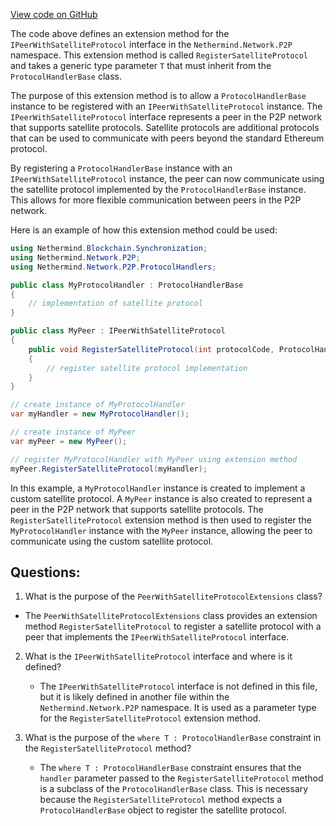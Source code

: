 [View code on GitHub](https://github.com/nethermindeth/nethermind/Nethermind.Network/P2P/PeerWithSatelliteProtocolExtensions.cs)

The code above defines an extension method for the `IPeerWithSatelliteProtocol` interface in the `Nethermind.Network.P2P` namespace. This extension method is called `RegisterSatelliteProtocol` and takes a generic type parameter `T` that must inherit from the `ProtocolHandlerBase` class. 

The purpose of this extension method is to allow a `ProtocolHandlerBase` instance to be registered with an `IPeerWithSatelliteProtocol` instance. The `IPeerWithSatelliteProtocol` interface represents a peer in the P2P network that supports satellite protocols. Satellite protocols are additional protocols that can be used to communicate with peers beyond the standard Ethereum protocol. 

By registering a `ProtocolHandlerBase` instance with an `IPeerWithSatelliteProtocol` instance, the peer can now communicate using the satellite protocol implemented by the `ProtocolHandlerBase` instance. This allows for more flexible communication between peers in the P2P network. 

Here is an example of how this extension method could be used:

```csharp
using Nethermind.Blockchain.Synchronization;
using Nethermind.Network.P2P;
using Nethermind.Network.P2P.ProtocolHandlers;

public class MyProtocolHandler : ProtocolHandlerBase
{
    // implementation of satellite protocol
}

public class MyPeer : IPeerWithSatelliteProtocol
{
    public void RegisterSatelliteProtocol(int protocolCode, ProtocolHandlerBase handler)
    {
        // register satellite protocol implementation
    }
}

// create instance of MyProtocolHandler
var myHandler = new MyProtocolHandler();

// create instance of MyPeer
var myPeer = new MyPeer();

// register MyProtocolHandler with MyPeer using extension method
myPeer.RegisterSatelliteProtocol(myHandler);
```

In this example, a `MyProtocolHandler` instance is created to implement a custom satellite protocol. A `MyPeer` instance is also created to represent a peer in the P2P network that supports satellite protocols. The `RegisterSatelliteProtocol` extension method is then used to register the `MyProtocolHandler` instance with the `MyPeer` instance, allowing the peer to communicate using the custom satellite protocol.
## Questions: 
 1. What is the purpose of the `PeerWithSatelliteProtocolExtensions` class?
   - The `PeerWithSatelliteProtocolExtensions` class provides an extension method `RegisterSatelliteProtocol` to register a satellite protocol with a peer that implements the `IPeerWithSatelliteProtocol` interface.

2. What is the `IPeerWithSatelliteProtocol` interface and where is it defined?
   - The `IPeerWithSatelliteProtocol` interface is not defined in this file, but it is likely defined in another file within the `Nethermind.Network.P2P` namespace. It is used as a parameter type for the `RegisterSatelliteProtocol` extension method.

3. What is the purpose of the `where T : ProtocolHandlerBase` constraint in the `RegisterSatelliteProtocol` method?
   - The `where T : ProtocolHandlerBase` constraint ensures that the `handler` parameter passed to the `RegisterSatelliteProtocol` method is a subclass of the `ProtocolHandlerBase` class. This is necessary because the `RegisterSatelliteProtocol` method expects a `ProtocolHandlerBase` object to register the satellite protocol.